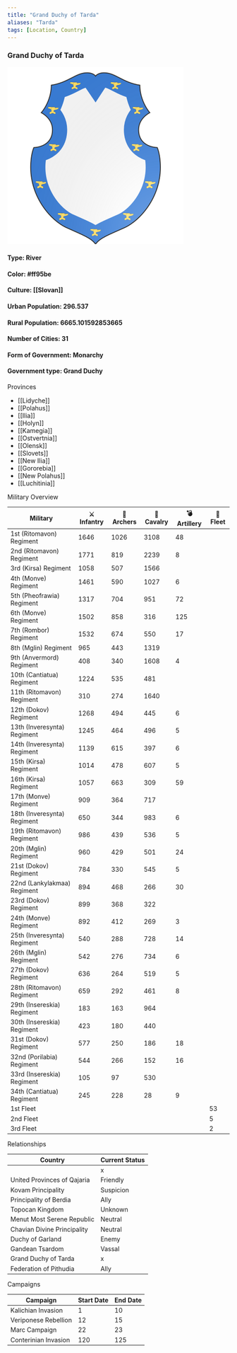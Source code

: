 ```yaml
---
title: "Grand Duchy of Tarda"
aliases: "Tarda"
tags: [Location, Country]
---
```

### Grand Duchy of Tarda
![](attachment/eb509ffab8a1c7b2775c897b5ddb571a.svg)

#### **Type:** River

#### **Color:** #ff95be

#### **Culture:** [[Slovan]]

#### **Urban Population:** 296.537

#### **Rural Population:** 6665.101592853665

#### **Number of Cities:** 31

#### **Form of Government:** Monarchy

#### **Government type:** Grand Duchy

Provinces

*  [[Lidyche]]
*  [[Polahus]]
*  [[Ilia]]
*  [[Holyn]]
*  [[Kamegia]]
*  [[Ostvertnia]]
*  [[Olensk]]
*  [[Slovets]]
*  [[New Ilia]]
*  [[Gororebia]]
*  [[New Polahus]]
*  [[Luchitinia]]


Military Overview



| Military | ⚔️ Infantry | 🏹 Archers | 🐴 Cavalry | 💣 Artillery | 🌊 Fleet |
| --- | --- | --- | --- | --- | --- |
| 1st (Ritomavon) Regiment | 1646 | 1026 | 3108 | 48 |  |
| 2nd (Ritomavon) Regiment | 1771 | 819 | 2239 | 8 |  |
| 3rd (Kirsa) Regiment | 1058 | 507 | 1566 |  |  |
| 4th (Monve) Regiment | 1461 | 590 | 1027 | 6 |  |
| 5th (Pheofrawia) Regiment | 1317 | 704 | 951 | 72 |  |
| 6th (Monve) Regiment | 1502 | 858 | 316 | 125 |  |
| 7th (Rombor) Regiment | 1532 | 674 | 550 | 17 |  |
| 8th (Mglin) Regiment | 965 | 443 | 1319 |  |  |
| 9th (Anvermord) Regiment | 408 | 340 | 1608 | 4 |  |
| 10th (Cantiatua) Regiment | 1224 | 535 | 481 |  |  |
| 11th (Ritomavon) Regiment | 310 | 274 | 1640 |  |  |
| 12th (Dokov) Regiment | 1268 | 494 | 445 | 6 |  |
| 13th (Inveresynta) Regiment | 1245 | 464 | 496 | 5 |  |
| 14th (Inveresynta) Regiment | 1139 | 615 | 397 | 6 |  |
| 15th (Kirsa) Regiment | 1014 | 478 | 607 | 5 |  |
| 16th (Kirsa) Regiment | 1057 | 663 | 309 | 59 |  |
| 17th (Monve) Regiment | 909 | 364 | 717 |  |  |
| 18th (Inveresynta) Regiment | 650 | 344 | 983 | 6 |  |
| 19th (Ritomavon) Regiment | 986 | 439 | 536 | 5 |  |
| 20th (Mglin) Regiment | 960 | 429 | 501 | 24 |  |
| 21st (Dokov) Regiment | 784 | 330 | 545 | 5 |  |
| 22nd (Lankylakmaa) Regiment | 894 | 468 | 266 | 30 |  |
| 23rd (Dokov) Regiment | 899 | 368 | 322 |  |  |
| 24th (Monve) Regiment | 892 | 412 | 269 | 3 |  |
| 25th (Inveresynta) Regiment | 540 | 288 | 728 | 14 |  |
| 26th (Mglin) Regiment | 542 | 276 | 734 | 6 |  |
| 27th (Dokov) Regiment | 636 | 264 | 519 | 5 |  |
| 28th (Ritomavon) Regiment | 659 | 292 | 461 | 8 |  |
| 29th (Insereskia) Regiment | 183 | 163 | 964 |  |  |
| 30th (Insereskia) Regiment | 423 | 180 | 440 |  |  |
| 31st (Dokov) Regiment | 577 | 250 | 186 | 18 |  |
| 32nd (Porilabia) Regiment | 544 | 266 | 152 | 16 |  |
| 33rd (Insereskia) Regiment | 105 | 97 | 530 |  |  |
| 34th (Cantiatua) Regiment | 245 | 228 | 28 | 9 |  |
| 1st Fleet |  |  |  |  | 53 |
| 2nd Fleet |  |  |  |  | 5 |
| 3rd Fleet |  |  |  |  | 2 |


Relationships

| Country | Current Status |
| --- | --- |
|  | x |
| United Provinces of Qajaria | Friendly |
| Kovam Principality | Suspicion |
| Principality of Berdia | Ally |
| Topocan Kingdom | Unknown |
| Menut Most Serene Republic | Neutral |
| Chavian Divine Principality | Neutral |
| Duchy of Garland | Enemy |
| Gandean Tsardom | Vassal |
| Grand Duchy of Tarda | x |
| Federation of Pithudia | Ally |

Campaigns

| Campaign | Start Date | End Date |
| --- | --- | --- |
| Kalichian Invasion | 1 | 10 |
| Veriponese Rebellion | 12 | 15 |
| Marc Campaign | 22 | 23 |
| Conterinian Invasion | 120 | 125 |
